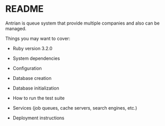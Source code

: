 # README

Antrian is queue system that provide multiple companies and also can be managed.

Things you may want to cover:

* Ruby version 3.2.0


* System dependencies


* Configuration


* Database creation


* Database initialization


* How to run the test suite


* Services (job queues, cache servers, search engines, etc.)


* Deployment instructions
